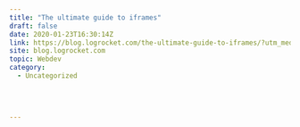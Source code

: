 ```yaml
---
title: "The ultimate guide to iframes"
draft: false
date: 2020-01-23T16:30:14Z
link: https://blog.logrocket.com/the-ultimate-guide-to-iframes/?utm_medium=RSS&utm_source=hune
site: blog.logrocket.com
topic: Webdev
category:
  - Uncategorized
  
   
  

---
```

